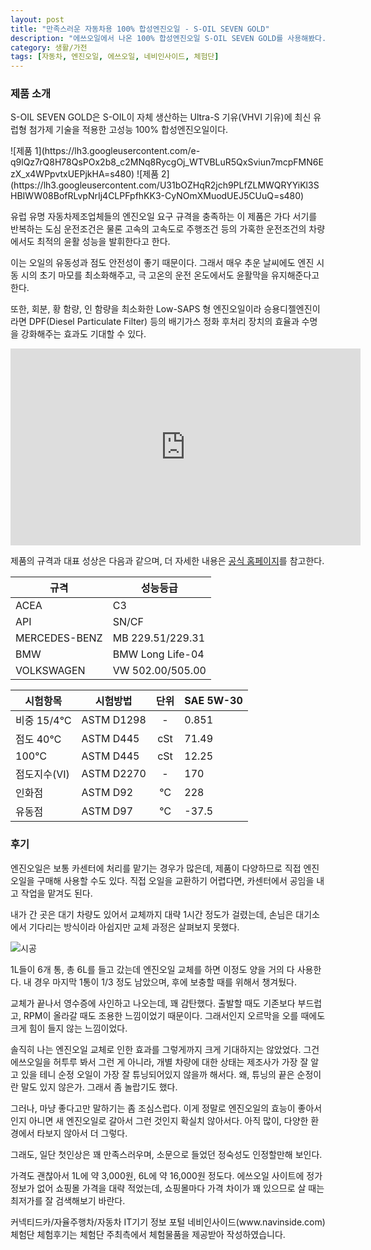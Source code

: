 ```yaml
---
layout: post
title: "만족스러운 자동차용 100% 합성엔진오일 - S-OIL SEVEN GOLD"
description: "에쓰오일에서 나온 100% 합성엔진오일 S-OIL SEVEN GOLD를 사용해봤다."
category: 생활/가전
tags: [자동차, 엔진오일, 에쓰오일, 네비인사이드, 체험단]
---
```


### 제품 소개

S-OIL SEVEN GOLD은
S-OIL이 자체 생산하는 Ultra-S 기유(VHVI 기유)에
최신 유럽형 첨가제 기술을 적용한
고성능 100% 합성엔진오일이다.

<p class="center" markdown="1">
![제품 1](https://lh3.googleusercontent.com/e-q9lQz7rQ8H78QsPOx2b8_c2MNq8RycgOj_WTVBLuR5QxSviun7mcpFMN6EzX_x4WPpvtxUEPjkHA=s480)
![제품 2](https://lh3.googleusercontent.com/U31bOZHqR2jch9PLfZLMWQRYYiKl3SHBIWW08BofRLvpNrIj4CLPFpfhKK3-CyNOmXMuodUEJ5CUuQ=s480)
</p>

유럽 유명 자동차제조업체들의 엔진오일 요구 규격을 충족하는 이 제품은
가다 서기를 반복하는 도심 운전조건은 물론
고속의 고속도로 주행조건 등의 가혹한 운전조건의 차량에서도
최적의 윤활 성능을 발휘한다고 한다.

이는 오일의 유동성과 점도 안전성이 좋기 때문이다.
그래서 매우 추운 날씨에도 엔진 시동 시의 초기 마모를 최소화해주고,
극 고온의 운전 온도에서도 윤활막을 유지해준다고 한다.

또한, 회분, 황 함량, 인 함량을 최소화한 Low-SAPS 형 엔진오일이라
승용디젤엔진이라면
DPF(Diesel Particulate Filter) 등의 배기가스 정화 후처리 장치의 효율과 수명을 강화해주는 효과도 기대할 수 있다.

<center><iframe width="560" height="315" src="https://www.youtube.com/embed/Gwsq9oFDBzM?rel=0" frameborder="0" allowfullscreen></iframe></center>

제품의 규격과 대표 성상은 다음과 같으며,
더 자세한 내용은 [공식 홈페이지](http://www.s-oil7.com/product/detail.jsp?pid=00005)를 참고한다.

규격          | 성능등급
--------------|------------------
ACEA          | C3 
API           | SN/CF
MERCEDES-BENZ | MB 229.51/229.31
BMW           | BMW Long Life-04
VOLKSWAGEN    | VW 502.00/505.00

시험항목     | 시험방법   | 단위 | SAE 5W-30
-------------|------------|:----:|------------
비중 15/4℃  | ASTM D1298 | -    |   0.851
점도 40℃    | ASTM D445  | cSt  |  71.49
100℃        | ASTM D445  | cSt  |  12.25
점도지수(VI) | ASTM D2270 | -    | 170
인화점       | ASTM D92   | ℃   | 228
유동점       | ASTM D97   | ℃   | -37.5



### 후기

엔진오일은 보통 카센터에 처리를 맡기는 경우가 많은데,
제품이 다양하므로 직접 엔진오일을 구매해 사용할 수도 있다.
직접 오일을 교환하기 어렵다면,
카센터에서 공임을 내고 작업을 맡겨도 된다.

내가 간 곳은 대기 차량도 있어서 교체까지 대략 1시간 정도가 걸렸는데,
손님은 대기소에서 기다리는 방식이라 아쉽지만 교체 과정은 살펴보지 못했다.

![시공](https://lh3.googleusercontent.com/uOriuRlTJW2VnRGhXoG1OEJPx_8mH1HzraPLsKUV3gQro6wOJxvp-jroFjnqoMWAkn2f4q-3yLJTGA=s560)

1L들이 6개 통, 총 6L를 들고 갔는데
엔진오일 교체를 하면 이정도 양을 거의 다 사용한다.
내 경우 마지막 1통이 1/3 정도 남았으며,
후에 보충할 때를 위해서 챙겨뒀다.

교체가 끝나서 영수증에 사인하고 나오는데, 꽤 감탄했다.
출발할 때도 기존보다 부드럽고,
RPM이 올라갈 때도 조용한 느낌이었기 때문이다.
그래서인지 오르막을 오를 때에도 크게 힘이 들지 않는 느낌이었다.

솔직히 나는 엔진오일 교체로 인한 효과를 그렇게까지 크게 기대하지는 않았었다.
그건 에쓰오일을 허투루 봐서 그런 게 아니라,
개별 차량에 대한 상태는 제조사가 가장 잘 알고 있을 테니
순정 오일이 가장 잘 튜닝되어있지 않을까 해서다.
왜, 튜닝의 끝은 순정이란 말도 있지 않은가.
그래서 좀 놀랍기도 했다.

그러나, 마냥 좋다고만 말하기는 좀 조심스럽다.
이게 정말로 엔진오일의 효능이 좋아서인지
아니면 새 엔진오일로 갈아서 그런 것인지 확실치 않아서다.
아직 많이, 다양한 환경에서 타보지 않아서 더 그렇다.

그래도, 일단 첫인상은 꽤 만족스러우며,
소문으로 들었던 정숙성도 인정할만해 보인다.

가격도 괜찮아서 1L에 약 3,000원, 6L에 약 16,000원 정도다.
에쓰오일 사이트에 정가 정보가 없어 쇼핑몰 가격을 대략 적었는데,
쇼핑몰마다 가격 차이가 꽤 있으므로 살 때는 최저가를 잘 검색해보기 바란다.



<div class="im im-info">
커넥티드카/자율주행차/자동차 IT기기 정보 포털 네비인사이드(www.navinside.com) 체험단
체험후기는 체험단 주최측에서 체험물품을 제공받아 작성하였습니다.
</div>
